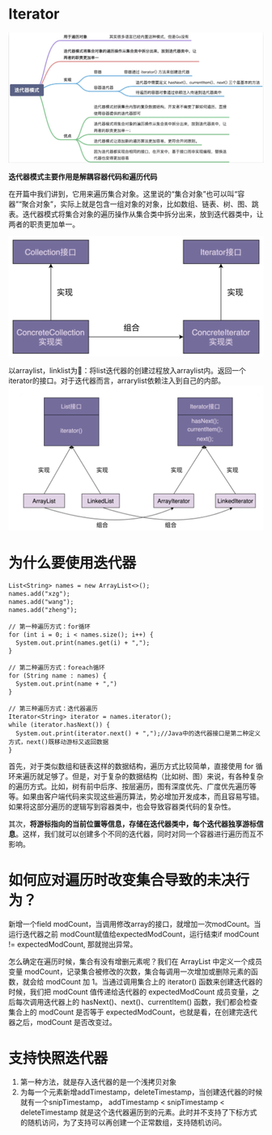 
# Iterator
![图 3](../../image/3d674c0f9432afe92d1db130f20c4a9714cbefd6fd0919160545ebe18c19120a.png)  

**迭代器模式主要作用是解耦容器代码和遍历代码**


在开篇中我们讲到，它用来遍历集合对象。这里说的“集合对象”也可以叫“容器”“聚合对象”，实际上就是包含一组对象的对象，比如数组、链表、树、图、跳表。迭代器模式将集合对象的遍历操作从集合类中拆分出来，放到迭代器类中，让两者的职责更加单一。

![图 1](../../image/32a8e268c9e9eb35e1a3672a3fbbc1f7d4256f5f2cbd3b6461bee689a79d47a0.png)  

以arraylist，linklist为🌰：将list迭代器的创建过程放入arraylist内。返回一个iterator的接口。对于迭代器而言，arrarylist依赖注入到自己的内部。
![图 2](../../image/795ef6f7e9c1e5690bce08098e2b460e898df1e998e1f5ca12217dbd5b80743f.png)  

# 为什么要使用迭代器
```
List<String> names = new ArrayList<>();
names.add("xzg");
names.add("wang");
names.add("zheng");

// 第一种遍历方式：for循环
for (int i = 0; i < names.size(); i++) {
  System.out.print(names.get(i) + ",");
}

// 第二种遍历方式：foreach循环
for (String name : names) {
  System.out.print(name + ",")
}

// 第三种遍历方式：迭代器遍历
Iterator<String> iterator = names.iterator();
while (iterator.hasNext()) {
  System.out.print(iterator.next() + ",");//Java中的迭代器接口是第二种定义方式，next()既移动游标又返回数据
}
```

首先，对于类似数组和链表这样的数据结构，遍历方式比较简单，直接使用 for 循环来遍历就足够了。但是，对于复杂的数据结构（比如树、图）来说，有各种复杂的遍历方式。比如，树有前中后序、按层遍历，图有深度优先、广度优先遍历等等。如果由客户端代码来实现这些遍历算法，势必增加开发成本，而且容易写错。如果将这部分遍历的逻辑写到容器类中，也会导致容器类代码的复杂性。

其次，**将游标指向的当前位置等信息，存储在迭代器类中，每个迭代器独享游标信息**。这样，我们就可以创建多个不同的迭代器，同时对同一个容器进行遍历而互不影响。

# 如何应对遍历时改变集合导致的未决行为？

新增一个field modCount，当调用修改array的接口，就增加一次modCount。当运行迭代器之前 modCount赋值给expectedModCount，运行结束if modCount != expectedModCount, 那就抛出异常。

怎么确定在遍历时候，集合有没有增删元素呢？我们在 ArrayList 中定义一个成员变量 modCount，记录集合被修改的次数，集合每调用一次增加或删除元素的函数，就会给 modCount 加 1。当通过调用集合上的 iterator() 函数来创建迭代器的时候，我们把 modCount 值传递给迭代器的 expectedModCount 成员变量，之后每次调用迭代器上的 hasNext()、next()、currentItem() 函数，我们都会检查集合上的 modCount 是否等于 expectedModCount，也就是看，在创建完迭代器之后，modCount 是否改变过。

# 支持快照迭代器
1. 第一种方法，就是存入迭代器的是一个浅拷贝对象
2. 为每一个元素新增addTimestamp，deleteTimestamp，当创建迭代器的时候就有一个snipTimestamp， addTimestamp < snipTimestamp < deleteTimestamp 就是这个迭代器遍历到的元素。此时并不支持了下标方式的随机访问，为了支持可以再创建一个正常数组，支持随机访问。
